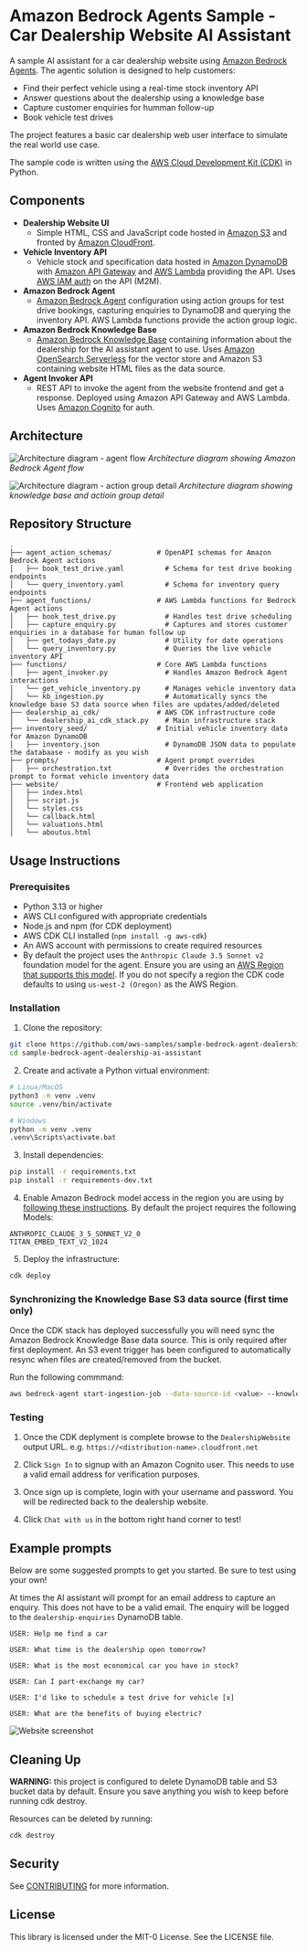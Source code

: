# Amazon Bedrock Agents Sample - Car Dealership Website AI Assistant

A sample AI assistant for a car dealership website using [Amazon Bedrock Agents](https://aws.amazon.com/bedrock/agents/). The agentic solution is designed to help customers:
* Find their perfect vehicle using a real-time stock inventory API
* Answer questions about the dealership using a knowledge base
* Capture customer enquiries for humman follow-up
* Book vehicle test drives

The project features a basic car dealership web user interface to simulate the real world use case.

The sample code is written using the [AWS Cloud Development Kit (CDK)](https://aws.amazon.com/cdk/) in Python. 

## Components

*  **Dealership Website UI**
    * Simple HTML, CSS and JavaScript code hosted in [Amazon S3](https://aws.amazon.com/s3/) and fronted by [Amazon CloudFront](https://aws.amazon.com/cloudfront/).
*  **Vehicle Inventory API**
    * Vehicle stock and specification data hosted in [Amazon DynamoDB](https://aws.amazon.com/dynamodb/) with [Amazon API Gateway](https://aws.amazon.com/api-gateway/) and [AWS Lambda](https://aws.amazon.com/lambda/) providing the API. Uses [AWS IAM auth](https://docs.aws.amazon.com/apigateway/latest/developerguide/permissions.html) on the API (M2M).
*  **Amazon Bedrock Agent**
    * [Amazon Bedrock Agent](https://aws.amazon.com/bedrock/agents/) configuration using action groups for test drive bookings, capturing enquiries to DynamoDB and querying the inventory API. AWS Lambda functions provide the action group logic.
*  **Amazon Bedrock Knowledge Base**
    * [Amazon Bedrock Knowledge Base](https://aws.amazon.com/bedrock/knowledge-bases/) containing information about the dealership for the AI assistant agent to use. Uses [Amazon OpenSearch Serverless](https://aws.amazon.com/opensearch-service/features/serverless/) for the vector store and Amazon S3 containing website HTML files as the data source.
*  **Agent Invoker API**
    * REST API to invoke the agent from the website frontend and get a response. Deployed using Amazon API Gateway and AWS Lambda. Uses [Amazon Cognito](https://aws.amazon.com/cognito/) for auth.

## Architecture
![Architecture diagram - agent flow](./docs/architecture-1.png)
*Architecture diagram showing Amazon Bedrock Agent flow*


![Architecture diagram - action group detail](./docs/architecture-2.png)
*Architecture diagram showing knowledge base and actioin group detail*


## Repository Structure
```
.
├── agent_action_schemas/           # OpenAPI schemas for Amazon Bedrock Agent actions
│   ├── book_test_drive.yaml          # Schema for test drive booking endpoints
│   └── query_inventory.yaml          # Schema for inventory query endpoints
├── agent_functions/                # AWS Lambda functions for Bedrock Agent actions
│   ├── book_test_drive.py            # Handles test drive scheduling
│   ├── capture_enquiry.py            # Captures and stores customer enquiries in a database for human follow up
│   ├── get_todays_date.py            # Utility for date operations
│   └── query_inventory.py            # Queries the live vehicle inventory API
├── functions/                      # Core AWS Lambda functions
│   ├── agent_invoker.py              # Handles Amazon Bedrock Agent interactions
│   └── get_vehicle_inventory.py      # Manages vehicle inventory data
│   └── kb_ingestion.py               # Automatically syncs the knowledge base S3 data source when files are updates/added/deleted
├── dealership_ai_cdk/              # AWS CDK infrastructure code
│   └── dealership_ai_cdk_stack.py    # Main infrastructure stack
├── inventory_seed/                 # Initial vehicle inventory data for Amazon DynamoDB
│   ├── inventory.json                # DynamoDB JSON data to populate the databaase - modify as you wish
├── prompts/                        # Agent prompt overrides
│   ├── orchestration.txt             # Overrides the orchestration prompt to format vehicle inventory data
├── website/                        # Frontend web application
│   ├── index.html  
│   ├── script.js       
│   └── styles.css  
│   └── callback.html
│   └── valuations.html
│   └── aboutus.html      
```

## Usage Instructions
### Prerequisites
- Python 3.13 or higher
- AWS CLI configured with appropriate credentials
- Node.js and npm (for CDK deployment)
- AWS CDK CLI installed (`npm install -g aws-cdk`)
- An AWS account with permissions to create required resources
- By default the project uses the `Anthropic Claude 3.5 Sonnet v2` foundation model for the agent. Ensure you are using an [AWS Region that supports this model](https://docs.aws.amazon.com/bedrock/latest/userguide/models-regions.html). If you do not specify a region the CDK code defaults to using `us-west-2 (Oregon)` as the AWS Region.

### Installation

1. Clone the repository:
```bash
git clone https://github.com/aws-samples/sample-bedrock-agent-dealership-ai-assistant.git
cd sample-bedrock-agent-dealership-ai-assistant
```

2. Create and activate a Python virtual environment:
```bash
# Linux/MacOS
python3 -m venv .venv
source .venv/bin/activate

# Windows
python -m venv .venv
.venv\Scripts\activate.bat
```

3. Install dependencies:
```bash
pip install -r requirements.txt
pip install -r requirements-dev.txt
```

4. Enable Amazon Bedrock model access in the region you are using by [following these instructions](https://docs.aws.amazon.com/bedrock/latest/userguide/model-access-modify.html). By default the project requires the following Models:
```
ANTHROPIC_CLAUDE_3_5_SONNET_V2_0
TITAN_EMBED_TEXT_V2_1024
```

5. Deploy the infrastructure:
```bash
cdk deploy
```

### Synchronizing the Knowledge Base S3 data source (first time only)

Once the CDK stack has deployed successfully you will need sync the Amazon Bedrock Knowledge Base data source. This is only required after first deployment. An S3 event trigger has been configured to automatically resync when files are created/removed from the bucket.

Run the following commmand:
```bash
aws bedrock-agent start-ingestion-job --data-source-id <value> --knowledge-base-id <value> --region <value>
```

### Testing

1. Once the CDK deplyment is complete browse to the `DealershipWebsite` output URL. e.g. `https://<distribution-name>.cloudfront.net`

2. Click `Sign In` to signup with an Amazon Cognito user. This needs to use a valid email address for verification purposes.

3. Once sign up is complete, login with your username and password. You will be redirected back to the dealership website.

4. Click `Chat with us` in the bottom right hand corner to test!


## Example prompts

Below are some suggested prompts to get you started. Be sure to test using your own!

At times the AI assistant will prompt for an email address to capture an enquiry. This does not have to be a valid email. The enquiry will be logged to the `dealership-enquiries` DynamoDB table.

```
USER: Help me find a car
```

```
USER: What time is the dealership open tomorrow?
```

```
USER: What is the most economical car you have in stock?
```

```
USER: Can I part-exchange my car?
```

```
USER: I'd like to schedule a test drive for vehicle [x]
```

```
USER: What are the benefits of buying electric?
```

![Website screenshot](./docs/website-screenshot.jpg)

## Cleaning Up
**WARNING:** this project is configured to delete DynamoDB table and S3 bucket data by default. Ensure you save anything you wish to keep before running cdk destroy.

Resources can be deleted by running:
```bash
cdk destroy
```


## Security

See [CONTRIBUTING](CONTRIBUTING.md#security-issue-notifications) for more information.

## License

This library is licensed under the MIT-0 License. See the LICENSE file.

